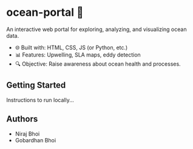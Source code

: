 # ocean-portal 🌊

An interactive web portal for exploring, analyzing, and visualizing ocean data.
- 🌐 Built with: HTML, CSS, JS (or Python, etc.)
- 📊 Features: Upwelling, SLA maps, eddy detection
- 🔍 Objective: Raise awareness about ocean health and processes.

## Getting Started
Instructions to run locally...

## Authors
- Niraj Bhoi
- Gobardhan Bhoi
